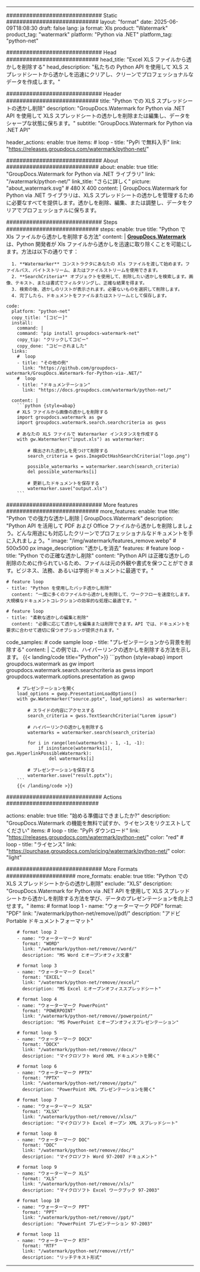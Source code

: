 
---
############################# Static ############################
layout: "format"
date:  2025-06-09T18:08:30
draft: false
lang: ja
format: Xls
product: "Watermark"
product_tag: "watermark"
platform: "Python via .NET"
platform_tag: "python-net"

############################# Head ############################
head_title: "Excel XLS ファイルから透かしを削除する"
head_description: "私たちの Python API を使用して XLS スプレッドシートから透かしを迅速にクリアし、クリーンでプロフェッショナルなデータを作成します。"

############################# Header ############################
title: "Python での XLS スプレッドシートの透かし削除" 
description: "GroupDocs.Watermark for Python via .NET API を使用して XLS スプレッドシートの透かしを削除または編集し、データをシャープな状態に保ちます。"
subtitle: "GroupDocs.Watermark for Python via .NET API" 

header_actions:
  enable: true
  items:
    #  loop
    - title: "PyPi で無料入手"
      link: "https://releases.groupdocs.com/watermark/python-net/"
      
############################# About ############################
about:
    enable: true
    title: "GroupDocs.Watermark for Python via .NET ライブラリ"
    link: "/watermark/python-net/"
    link_title: "さらに詳しく"
    picture: "about_watermark.svg" # 480 X 400
    content: |
       GroupDocs.Watermark for Python via .NET ライブラリは、XLS スプレッドシートの透かしを管理するために必要なすべてを提供します。透かしを削除、編集、または調整し、データをクリアでプロフェッショナルに保ちます。

############################# Steps ############################
steps:
    enable: true
    title: "Python で Xls ファイルから透かしを削除する方法"
    content: |
      **[GroupDocs.Watermark](https://products.groupdocs.com/watermark/python-net/)** は、Python 開発者が Xls ファイルから透かしを迅速に取り除くことを可能にします。方法は以下の通りです：
      
      1. **Watermarker** コンストラクタにあなたの Xls ファイルを渡して始めます。ファイルパス、バイトストリーム、またはファイルストリームを使用できます。
      2. **SearchCriteria** オブジェクトを使用して、削除したい透かしを検索します。画像、テキスト、または書式でフィルタリングし、正確な結果を得ます。
      3. 検索の後、透かしのリストが表示されます。必要ないものを選択して削除します。
      4. 完了したら、ドキュメントをファイルまたはストリームとして保存します。
   
    code:
      platform: "python-net"
      copy_title: "[コピー]"
      install:
        command: |
        command: "pip install groupdocs-watermark-net"
        copy_tip: "クリックしてコピー"
        copy_done: "コピーされました"
      links:
        #  loop
        - title: "その他の例"
          link: "https://github.com/groupdocs-watermark/GroupDocs.Watermark-for-Python-via-.NET/"
        #  loop
        - title: "ドキュメンテーション"
          link: "https://docs.groupdocs.com/watermark/python-net/"
          
      content: |
        ```python {style=abap}
        # XLS ファイルから画像の透かしを削除する
        import groupdocs.watermark as gw
        import groupdocs.watermark.search.searchcriteria as gwss

        # あなたの XLS ファイルで Watermarker インスタンスを作成する
        with gw.Watermarker("input.xls") as watermarker:

            # 検出された透かしを見つけて削除する
            search_criteria = gwss.ImageDctHashSearchCriteria("logo.png")

            possible_watermarks = watermarker.search(search_criteria)
            del possible_watermarks[i]

            # 更新したドキュメントを保存する
            watermarker.save("output.xls")
        ```  

############################# More features ############################
more_features:
  enable: true
  title: "Python での強力な透かし削除 | GroupDocs.Watermark"
  description: "Python API を活用して PDF および Office ファイルから透かしを削除しましょう。どんな用途にも対応したクリーンでプロフェッショナルなドキュメントを手に入れましょう。"
  image: "/img/watermark/features_remove.webp" # 500x500 px
  image_description: "透かしを消去"
  features:
    # feature loop
    - title: "Python での正確な透かし削除"
      content: "Python API は正確な透かしの削除のために作られているため、ファイルは元の外観や書式を保つことができます。ビジネス、法務、あるいは学術ドキュメントに最適です。"

    # feature loop
    - title: "Python を使用したバッチ透かし削除"
      content: "一度に多くのファイルから透かしを削除して、ワークフローを速度化します。大規模なドキュメントコレクションの効率的な処理に最適です。"

    # feature loop
    - title: "柔軟な透かしの編集と削除"
      content: "必要に応じて透かしを編集または削除できます。API では、ドキュメントを要求に合わせて適切に保つオプションが提供されます。"
      
  code_samples:
    # code sample loop
    - title: "プレゼンテーションから背景を削除する"
      content: |
        この例では、ハイパーリンクの透かしを削除する方法を示します。
        {{< landing/code title="Python">}}
        ```python {style=abap}
        import groupdocs.watermark as gw
        import groupdocs.watermark.search.searchcriteria as gwss
        import groupdocs.watermark.options.presentation as gwop

        # プレゼンテーションを開く
        load_options = gwop.PresentationLoadOptions()
        with gw.Watermarker("source.pptx", load_options) as watermarker:

            # スライドの内容にアクセスする
            search_criteria = gwss.TextSearchCriteria("Lorem ipsum")

            # ハイパーリンクの透かしを削除する
            watermarks = watermarker.search(search_criteria)

            for i in range(len(watermarks) - 1, -1, -1):
                if isinstance(watermarks[i], gws.HyperlinkPossibleWatermark):
                    del watermarks[i]

            # プレゼンテーションを保存する
            watermarker.save("result.pptx");
        ```
        {{< /landing/code >}}


############################# Actions ############################

actions:
  enable: true
  title: "始める準備はできましたか?"
  description: "GroupDocs.Watermark の機能を無料で試すか、ライセンスをリクエストしてください"
  items:
    #  loop
    - title: "PyPi ダウンロード"
      link: "https://releases.groupdocs.com/watermark/python-net/"
      color: "red"
        #  loop
    - title: "ライセンス"
      link: "https://purchase.groupdocs.com/pricing/watermark/python-net/"
      color: "light"


############################# More Formats #####################
more_formats:
    enable: true
    title: "Python での XLS スプレッドシートからの透かし削除"
    exclude: "XLS"
    description: "GroupDocs.Watermark for Python via .NET API を使用して XLS スプレッドシートから透かしを削除する方法を学び、データのプレゼンテーションを向上させます。"
    items: 
        # format loop 1
        - name: "ウォーターマーク PDF"
          format: "PDF"
          link: "/watermark/python-net/remove//pdf/"
          description: "アドビ Portable ドキュメントフォーマット"

        # format loop 2
        - name: "ウォーターマーク Word"
          format: "WORD"
          link: "/watermark/python-net/remove//word/"
          description: "MS Word とオープンオフィス文書"
          
        # format loop 3
        - name: "ウォーターマーク Excel"
          format: "EXCEL"
          link: "/watermark/python-net/remove//excel/"
          description: "MS Excel とオープンオフィススプレッドシート"

        # format loop 4
        - name: "ウォーターマーク PowerPoint"
          format: "POWERPOINT"
          link: "/watermark/python-net/remove//powerpoint/"
          description: "MS PowerPoint とオープンオフィスプレゼンテーション"

        # format loop 5
        - name: "ウォーターマーク DOCX"
          format: "DOCX"
          link: "/watermark/python-net/remove//docx/"
          description: "マイクロソフト Word XML ドキュメントを開く"
          
        # format loop 6
        - name: "ウォーターマーク PPTX"
          format: "PPTX"
          link: "/watermark/python-net/remove//pptx/"
          description: "PowerPoint XML プレゼンテーションを開く"
          
        # format loop 7
        - name: "ウォーターマーク XLSX"
          format: "XLSX"
          link: "/watermark/python-net/remove//xlsx/"
          description: "マイクロソフト Excel オープン XML スプレッドシート"

        # format loop 8
        - name: "ウォーターマーク DOC"
          format: "DOC"
          link: "/watermark/python-net/remove//doc/"
          description: "マイクロソフト Word 97-2007 ドキュメント"

        # format loop 9
        - name: "ウォーターマーク XLS"
          format: "XLS"
          link: "/watermark/python-net/remove//xls/"
          description: "マイクロソフト Excel ワークブック 97-2003"

        # format loop 10
        - name: "ウォーターマーク PPT"
          format: "PPT"
          link: "/watermark/python-net/remove//ppt/"
          description: "PowerPoint プレゼンテーション 97-2003"

        # format loop 11
        - name: "ウォーターマーク RTF"
          format: "RTF"
          link: "/watermark/python-net/remove//rtf/"
          description: "リッチテキスト形式"

---
